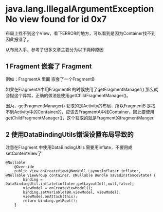 # java.lang.IllegalArgumentException No view found for id 0x7

布局上找不到这个View，看下ERROR的地方，可以看到是因为Container找不到因此报错了。

从布局入手，参考了很多文章主要分为以下两种原因

## 1 Fragment 嵌套了 Fragment 
 
例如：FragmentA 里面 嵌套了一个FragmentB

如果在FragmentA中用FragmentB 的时候使用了getFragmentManager() 那么就会抛这个异常，正确的做法是使用getChildFragmentManager()。

因为，getFragmentManager() 获取的是Activity的布局，所以FragmentB 是找不到Activity中的Container的，应该去FragmentA中找Container，因此要使用getChildFragmentManager()，这个获取的就是Fragment的fragmentManger

## 2 使用DataBindingUtils错误设置布局导致的

注意在Fragment 中使用DataBindingUtils 需要用inflate，不要用成setContentView了
```
@Nullable
    @Override
    public View onCreateView(@NonNull LayoutInflater inflater, @Nullable ViewGroup container, @Nullable Bundle savedInstanceState) {
        binding = DataBindingUtil.inflate(inflater,getLayoutId(),null,false);
        viewModel = onCreateViewModel();
        binding.setVariable(BR.viewModel, viewModel);
        viewModel.onAttach(this);
        return binding.getRoot();
    }
```